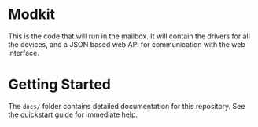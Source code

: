 # Modkit
This is the code that will run in the mailbox. It will contain the drivers for all the devices, and a JSON based web API for communication with the web interface.

# Getting Started

The `docs/` folder contains detailed documentation for this repository. See the [quickstart guide](docs/Quickstart.md) for immediate help.

